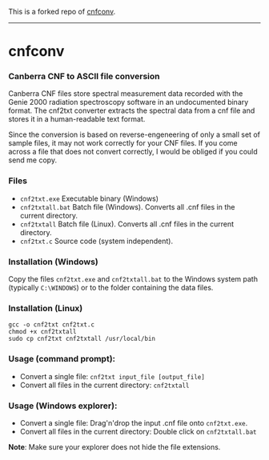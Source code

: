 This is a forked repo of [cnfconv](https://github.com/messlinger/cnfconv).

---

# cnfconv
### Canberra CNF to ASCII file conversion

Canberra CNF files store spectral measurement data recorded with the Genie 2000
radiation spectroscopy software in an undocumented binary format. The cnf2txt
converter extracts the spectral data from a cnf file and stores it in a human-readable
text format.

Since the conversion is based on reverse-engeneering of only a small set of sample
files, it may not work correctly for your CNF files. If you come across a file that
does not convert correctly, I would be obliged if you could send me copy.


### Files

* `cnf2txt.exe` Executable binary (Windows)  
* `cnf2txtall.bat` 	Batch file (Windows). Converts all .cnf files in the current directory.  
* `cnf2txtall` 		Batch file (Linux). Converts all .cnf files in the current directory.  
* `cnf2txt.c` 		Source code (system independent).  


### Installation (Windows)

Copy the files `cnf2txt.exe` and `cnf2txtall.bat` to the Windows system path
(typically `C:\WINDOWS`) or to the folder containing the data files.


### Installation (Linux)

    gcc -o cnf2txt cnf2txt.c
    chmod +x cnf2txtall
    sudo cp cnf2txt cnf2txtall /usr/local/bin


### Usage (command prompt):

* Convert a single file:
    `cnf2txt input_file [output_file]`
* Convert all files in the current directory:
`cnf2txtall`


### Usage (Windows explorer):

* Convert a single file: Drag'n'drop the input .cnf file onto `cnf2txt.exe`.
* Convert all files in the current directory: Double click on `cnf2txtall.bat`

**Note**: Make sure your explorer does not hide the file extensions. 

